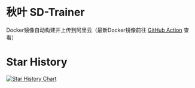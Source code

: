 # 秋叶 SD-Trainer
Docker镜像自动构建并上传到阿里云（最新Docker镜像前往 [GitHub Action](../../actions) 查看）

# Star History

[![Star History Chart](https://api.star-history.com/svg?repos=IAMJOYBO/ktransformers&type=Date)](https://www.star-history.com/#IAMJOYBO/ktransformers&Date)
